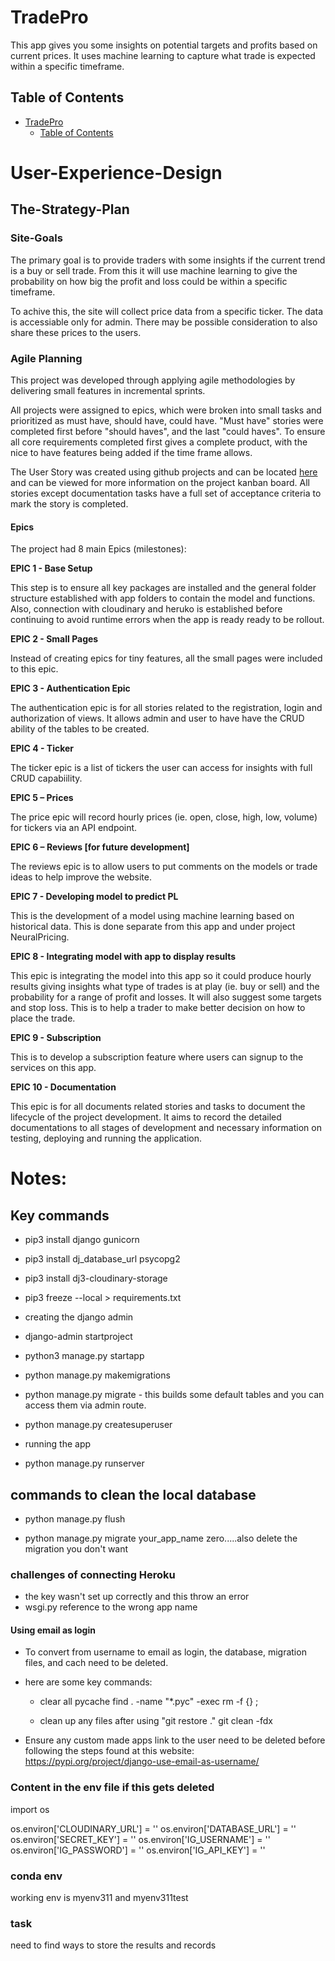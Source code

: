 # TradePro

This app gives you some insights on potential targets and profits based on current prices. It uses machine learning to capture what trade is expected within a specific timeframe.

## Table of Contents

- [TradePro](#TradePro)
  - [Table of Contents](#table-of-contents)

# User-Experience-Design

## The-Strategy-Plan

### Site-Goals

The primary goal is to provide traders with some insights if the current trend is a buy or sell trade. From this it will use machine learning to give the probability on how big the profit and loss could be within a specific timeframe.

To achive this, the site will collect price data from a specific ticker. The data is accessiable only for admin. There may be possible consideration to also share these prices to the users.

### Agile Planning

This project was developed through applying agile methodologies by delivering small features in incremental sprints.

All projects were assigned to epics, which were broken into small tasks and prioritized as must have, should have, could have. "Must have" stories were completed first before "should haves", and the last "could haves". To ensure all core requirements completed first gives a complete product, with the nice to have features being added if the time frame allows.

The User Story was created using github projects and can be located [here](https://github.com/users/ZonyLaw/projects/3) and can be viewed for more information on the project kanban board. All stories except documentation tasks have a full set of acceptance criteria to mark the story is completed.

#### Epics

The project had 8 main Epics (milestones):

**EPIC 1 - Base Setup**

This step is to ensure all key packages are installed and the general folder structure established with app folders to contain the model and functions.
Also, connection with cloudinary and heruko is established before continuing to avoid runtime errors when the app is ready ready to be rollout.

**EPIC 2 - Small Pages**

Instead of creating epics for tiny features, all the small pages were included to this epic.

**EPIC 3 - Authentication Epic**

The authentication epic is for all stories related to the registration, login and authorization of views. It allows admin and user to have have the CRUD ability of the tables to be created.

**EPIC 4 - Ticker**

The ticker epic is a list of tickers the user can access for insights with full CRUD capabiility.

**EPIC 5 – Prices**

The price epic will record hourly prices (ie. open, close, high, low, volume) for tickers via an API endpoint.

**EPIC 6 – Reviews [for future development]**

The reviews epic is to allow users to put comments on the models or trade ideas to help improve the website.

**EPIC 7 - Developing model to predict PL**

This is the development of a model using machine learning based on historical data. This is done separate from this app and under project NeuralPricing.

**EPIC 8 - Integrating model with app to display results**

This epic is integrating the model into this app so it could produce hourly results giving insights what type of trades is at play (ie. buy or sell) and the probability for a range of profit and losses.
It will also suggest some targets and stop loss. This is to help a trader to make better decision on how to place the trade.

**EPIC 9 - Subscription**

This is to develop a subscription feature where users can signup to the services on this app.

**EPIC 10 - Documentation**

This epic is for all documents related stories and tasks to document the lifecycle of the project development. It aims to record the detailed documentations to all stages of development and necessary information on testing, deploying and running the application.

# Notes:

## Key commands

- pip3 install django gunicorn

- pip3 install dj_database_url psycopg2

- pip3 install dj3-cloudinary-storage

- pip3 freeze --local > requirements.txt

- creating the django admin

- django-admin startproject <project name>

- python3 manage.py startapp <app name>

- python manage.py makemigrations

- python manage.py migrate - this builds some default tables and you can access them via admin route.

- python manage.py createsuperuser

- running the app

- python manage.py runserver

## commands to clean the local database

- python manage.py flush

- python manage.py migrate your_app_name zero.....also delete the migration you don't want

### challenges of connecting Heroku

- the key wasn't set up correctly and this throw an error
- wsgi.py reference to the wrong app name

#### Using email as login

- To convert from username to email as login, the database, migration files, and cach need to be deleted.

- here are some key commands:

  * clear all pycache
    find . -name "*.pyc" -exec rm -f {} \;

  * clean up any files after using "git restore ."
    git clean -fdx

- Ensure any custom made apps link to the user need to be deleted before following the steps found at this website:
https://pypi.org/project/django-use-email-as-username/


### Content in the env file if this gets deleted

import os

os.environ['CLOUDINARY_URL'] = ''
os.environ['DATABASE_URL'] = ''
os.environ['SECRET_KEY'] = ''
os.environ['IG_USERNAME'] = ''
os.environ['IG_PASSWORD'] = ''
os.environ['IG_API_KEY'] =  ''


### conda env 

working env is myenv311 and myenv311test

### task

need to find ways to store the results and records

